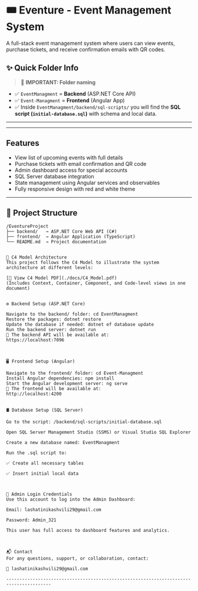 # 🎟️ Eventure - Event Management System

A full-stack event management system where users can view events, purchase tickets, and receive confirmation emails with QR codes.


## ✨ Quick Folder Info
> 📌 **IMPORTANT: Folder naming**
- ✅ `EventManagment` = **Backend** (ASP.NET Core API)
- ✅ `Event-Managment` = **Frontend** (Angular App)
- ✅ Inside `EventManagment/backend/sql-scripts/` you will find the **SQL script (`initial-database.sql`)** with schema and local data.

---

---

##  Features

- View list of upcoming events with full details
- Purchase tickets with email confirmation and QR code
- Admin dashboard access for special accounts
- SQL Server database integration
- State management using Angular services and observables
- Fully responsive design with red and white theme

---

## 📂 Project Structure

```plaintext
/EventureProject
├── backend/   → ASP.NET Core Web API (C#)
├── frontend/  → Angular Application (TypeScript)
└── README.md  → Project documentation


🧩 C4 Model Architecture
This project follows the C4 Model to illustrate the system architecture at different levels:

[📄 View C4 Model PDF](./docs/C4_Model.pdf)
(Includes Context, Container, Component, and Code-level views in one document)


⚙️ Backend Setup (ASP.NET Core)

Navigate to the backend/ folder: cd EventManagment
Restore the packages: dotnet restore
Update the database if needed: dotnet ef database update
Run the backend server: dotnet run
📍 The backend API will be available at:
https://localhost:7096



🖥️ Frontend Setup (Angular)

Navigate to the frontend/ folder: cd Event-Managment
Install Angular dependencies: npm install
Start the Angular development server: ng serve
📍 The frontend will be available at:
http://localhost:4200


🛢️ Database Setup (SQL Server)

Go to the script: /backend/sql-scripts/initial-database.sql

Open SQL Server Management Studio (SSMS) or Visual Studio SQL Explorer

Create a new database named: EventManagment

Run the .sql script to:

✅ Create all necessary tables

✅ Insert initial local data



🔐 Admin Login Credentials
Use this account to log into the Admin Dashboard:

Email: lashatinikashvili29@gmail.com

Password: Admin_321

This user has full access to dashboard features and analytics.



📬 Contact
For any questions, support, or collaboration, contact:

📧 lashatinikashvili29@gmail.com

---------------------------------------------------------------------------------------